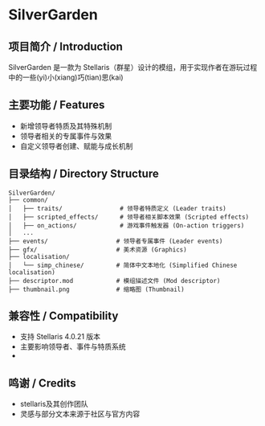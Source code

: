 # SilverGarden

## 项目简介 / Introduction
SilverGarden 是一款为 Stellaris（群星）设计的模组，用于实现作者在游玩过程中的一些(yi)小(xiang)巧(tian)思(kai)

## 主要功能 / Features
- 新增领导者特质及其特殊机制
- 领导者相关的专属事件与效果
- 自定义领导者创建、赋能与成长机制

## 目录结构 / Directory Structure
```
SilverGarden/
├── common/
│   ├── traits/                # 领导者特质定义 (Leader traits)
│   ├── scripted_effects/      # 领导者相关脚本效果 (Scripted effects)
│   ├── on_actions/            # 游戏事件触发器 (On-action triggers)
│   ...
├── events/                   # 领导者专属事件 (Leader events)
├── gfx/                      # 美术资源 (Graphics)
├── localisation/
│   └── simp_chinese/         # 简体中文本地化 (Simplified Chinese localisation)
├── descriptor.mod            # 模组描述文件 (Mod descriptor)
├── thumbnail.png             # 缩略图 (Thumbnail)
```

## 兼容性 / Compatibility
- 支持 Stellaris 4.0.21 版本
- 主要影响领导者、事件与特质系统
- 
## 鸣谢 / Credits
- stellaris及其创作团队
- 灵感与部分文本来源于社区与官方内容

